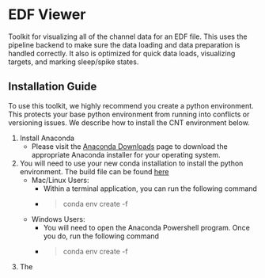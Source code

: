 # EDF Viewer

Toolkit for visualizing all of the channel data for an EDF file. This uses the pipeline backend to make sure the data loading and data preparation is handled correctly. It also is optimized for quick data loads, visualizing targets, and marking sleep/spike states.

## Installation Guide

To use this toolkit, we highly recommend you create a python environment. This protects your base python environment from running into conflicts or versioning issues. We describe how to install the CNT environment below.

1. Install Anaconda
    - Please visit the [Anaconda Downloads](https://www.anaconda.com/download) page to download the appropriate Anaconda installer for your operating system. 
2. You will need to use your new conda installation to install the python environment. The build file can be found [here](https://github.com/penn-cnt/CNT-codehub/blob/main/core_libraries/python/cnt_codehub/envs/cnt_codehub.yml) 
    - Mac/Linux Users:
        - Within a terminal application, you can run the following command
        - > conda env create -f <path-to-build-yml>
    - Windows Users:
        - You will need to open the Anaconda Powershell program. Once you do, run the following command
        - > conda env create -f <path-to-build-yml>
3. The 
